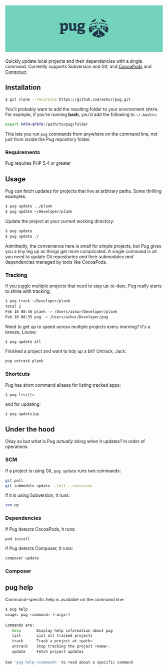 <h3 align="center">
  <img src="assets/pug.png" alt="pug" />
</h3>

Quickly update local projects and their dependencies with a single command. Currently supports Subversion and Git, and [CocoaPods](http://cocoapods.org/) and [Composer](https://getcomposer.org).


## Installation

```bash
$ git clone --recursive https://github.com/ashur/pug.git
```

You'll probably want to add the resulting folder to your environment `$PATH`. For example, if you're running **bash**, you'd add the following to `~/.bashrc`:

```bash
export PATH=$PATH:/path/to/pug/folder
```

This lets you run `pug` commands from anywhere on the command line, not just from inside the Pug repository folder.

### Requirements

Pug requires PHP 5.4 or greater

## Usage

Pug can fetch updates for projects that live at arbitrary paths. Some thrilling examples:

```bash
$ pug update ../plank
$ pug update ~/Developer/plank
```

Update the project at your current working directory:

```bash
$ pug update
$ pug update ./
```

Admittedly, the convenience here is small for simple projects, but Pug gives you a tiny leg up as things get more complicated. A single command is all you need to update Git repositories _and_ their submodules _and_ dependencies managed by tools like CocoaPods.

### Tracking

If you juggle multiple projects that need to stay up-to-date, Pug really starts to shine with tracking:

```bash
$ pug track ~/Developer/plank
total 2
Feb 18 08:46 plank -> /Users/ashur/Developer/plank
Feb 18 08:35 pug -> /Users/ashur/Developer/pug
```

Need to get up to speed across multiple projects every morning? It's a breeze, Louise:

```bash
$ pug update all
```

Finished a project and want to tidy up a bit? Untrack, Jack:

```bash
pug untrack plank
```

### Shortcuts

Pug has short command aliases for listing tracked apps:

```
$ pug list|ls
```

and for updating:

```
$ pug update|up
```

## Under the hood

Okay so but what is Pug _actually_ doing when it updates? In order of operations:

### SCM

If a project is using Git, `pug update` runs two commands:

```bash
git pull
git submodule update --init --recursive
```

If it is using Subversion, it runs:

```bash
svn up
```

### Dependencies

If Pug detects CocoaPods, it runs:

```bash
pod install
```

If Pug detects Composer, it runs:

```bash
composer update
```

### Composer

## pug help

Command-specific help is available on the command line:

```bash
$ pug help
usage: pug <command> [<args>]

Commands are:
   help       Display help information about pug
   list       List all tracked projects
   track      Track a project at <path>
   untrack    Stop tracking the project <name>.
   update     Fetch project updates

See 'pug help <command>' to read about a specific command
```
